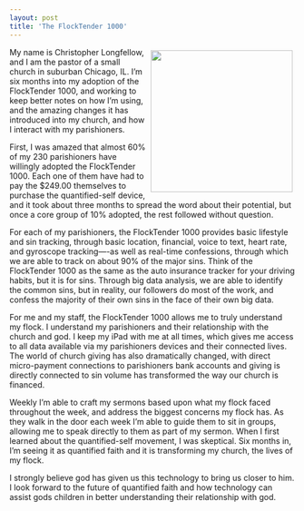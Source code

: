 ```yaml
---
layout: post
title: 'The FlockTender 1000'
---
```

<p><img style="padding: 5px;" src="https://s3.amazonaws.com/kinlane-productions/alternate-kin-lane/flocktender-1000.png" alt="" width="250" align="right" /></p>
<p>My name is Christopher Longfellow, and I am the pastor of a small church in suburban Chicago, IL. I&rsquo;m six months into my adoption of the FlockTender 1000, and working to keep better notes on how I&rsquo;m using, and the amazing changes it has introduced into my church, and how I interact with my parishioners.</p>
<p>First, I was amazed that almost 60% of my 230 parishioners have willingly adopted the FlockTender 1000. Each one of them have had to pay the $249.00 themselves to purchase the quantified-self device, and it took about three months to spread the word about their potential, but once a core group of 10% adopted, the rest followed without question.</p>
<p>For each of my parishioners, the FlockTender 1000 provides basic lifestyle and sin tracking, through basic location, financial, voice to text, heart rate, and gyroscope tracking&mdash;-as well as real-time confessions, through which we are able to track on about 90% of the major sins. Think of the FlockTender 1000 as the same as the auto insurance tracker for your driving habits, but it is for sins.  Through big data analysis, we are able to identify the common sins, but in reality, our followers do most of the work, and confess the majority of their own sins in the face of their own big data.</p>
<p>For me and my staff, the FlockTender 1000 allows me to truly understand my flock. I understand my parishioners and their relationship with the church and god. I keep my iPad with me at all times, which gives me access to all data available via my parishioners devices and their connected lives. The world of church giving has also dramatically changed, with direct micro-payment connections to parishioners bank accounts and giving is directly connected to sin volume has transformed the way our church is financed.</p>
<p>Weekly I&rsquo;m able to craft my sermons based upon what my flock faced throughout the week, and address the biggest concerns my flock has. As they walk in the door each week I&rsquo;m able to guide them to sit in groups, allowing me to speak directly to them as part of my sermon. When I first learned about the quantified-self movement, I was skeptical. Six months in, I&rsquo;m seeing it as quantified faith and it is transforming my church, the lives of my flock.</p>
<p>I strongly believe god has given us this technology to bring us closer to him. I look forward to the future of quantified faith and how technology can assist gods children in better understanding their relationship with god.</p>